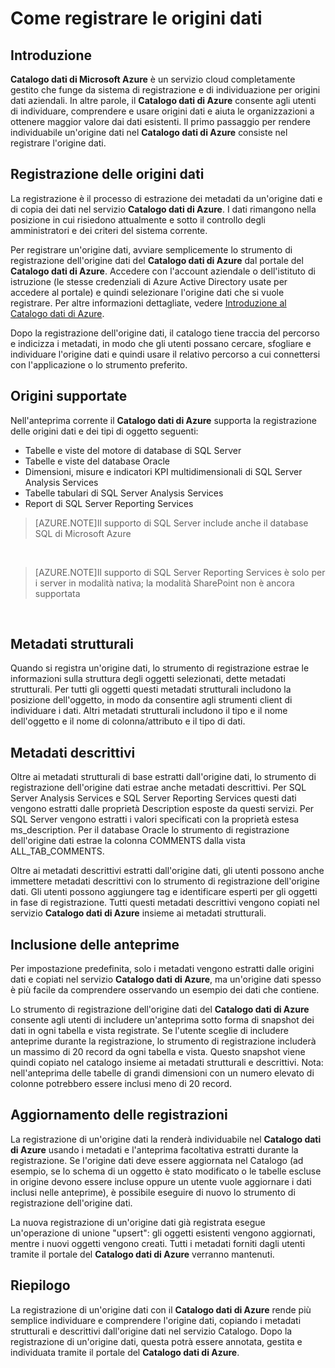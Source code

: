 <properties
   pageTitle="Come registrare le origini dati"
   description="Articolo sulle procedure che illustra come registrare origini dati nel Catalogo dati di Azure, inclusi i campi di metadati estratti e le origini dati supportate durante l'anteprima."
   services="data-catalog"
   documentationCenter=""
   authors="steelanddata"
   manager="NA"
   editor=""
   tags=""/>
<tags
   ms.service="data-catalog"
   ms.devlang="NA"
   ms.topic="article"
   ms.tgt_pltfrm="NA"
   ms.workload="data-catalog"
   ms.date="07/27/2015"
   ms.author="maroche"/>


# Come registrare le origini dati

## Introduzione
**Catalogo dati di Microsoft Azure** è un servizio cloud completamente gestito che funge da sistema di registrazione e di individuazione per origini dati aziendali. In altre parole, il **Catalogo dati di Azure** consente agli utenti di individuare, comprendere e usare origini dati e aiuta le organizzazioni a ottenere maggior valore dai dati esistenti. Il primo passaggio per rendere individuabile un'origine dati nel **Catalogo dati di Azure** consiste nel registrare l'origine dati.
## Registrazione delle origini dati
La registrazione è il processo di estrazione dei metadati da un'origine dati e di copia dei dati nel servizio **Catalogo dati di Azure**. I dati rimangono nella posizione in cui risiedono attualmente e sotto il controllo degli amministratori e dei criteri del sistema corrente.

Per registrare un'origine dati, avviare semplicemente lo strumento di registrazione dell'origine dati del **Catalogo dati di Azure** dal portale del **Catalogo dati di Azure**. Accedere con l'account aziendale o dell'istituto di istruzione (le stesse credenziali di Azure Active Directory usate per accedere al portale) e quindi selezionare l'origine dati che si vuole registrare. Per altre informazioni dettagliate, vedere [Introduzione al Catalogo dati di Azure](data-catalog-get-started.md).

Dopo la registrazione dell'origine dati, il catalogo tiene traccia del percorso e indicizza i metadati, in modo che gli utenti possano cercare, sfogliare e individuare l'origine dati e quindi usare il relativo percorso a cui connettersi con l'applicazione o lo strumento preferito.
## Origini supportate
Nell'anteprima corrente il **Catalogo dati di Azure** supporta la registrazione delle origini dati e dei tipi di oggetto seguenti:

* Tabelle e viste del motore di database di SQL Server
* Tabelle e viste del database Oracle
* Dimensioni, misure e indicatori KPI multidimensionali di SQL Server Analysis Services
* Tabelle tabulari di SQL Server Analysis Services
* Report di SQL Server Reporting Services

> [AZURE.NOTE]Il supporto di SQL Server include anche il database SQL di Microsoft Azure

<br/>

> [AZURE.NOTE]Il supporto di SQL Server Reporting Services è solo per i server in modalità nativa; la modalità SharePoint non è ancora supportata

<br/>

## Metadati strutturali
Quando si registra un'origine dati, lo strumento di registrazione estrae le informazioni sulla struttura degli oggetti selezionati, dette metadati strutturali. Per tutti gli oggetti questi metadati strutturali includono la posizione dell'oggetto, in modo da consentire agli strumenti client di individuare i dati. Altri metadati strutturali includono il tipo e il nome dell'oggetto e il nome di colonna/attributo e il tipo di dati.
## Metadati descrittivi
Oltre ai metadati strutturali di base estratti dall'origine dati, lo strumento di registrazione dell'origine dati estrae anche metadati descrittivi. Per SQL Server Analysis Services e SQL Server Reporting Services questi dati vengono estratti dalle proprietà Description esposte da questi servizi. Per SQL Server vengono estratti i valori specificati con la proprietà estesa ms\_description. Per il database Oracle lo strumento di registrazione dell'origine dati estrae la colonna COMMENTS dalla vista ALL\_TAB\_COMMENTS.

Oltre ai metadati descrittivi estratti dall'origine dati, gli utenti possono anche immettere metadati descrittivi con lo strumento di registrazione dell'origine dati. Gli utenti possono aggiungere tag e identificare esperti per gli oggetti in fase di registrazione. Tutti questi metadati descrittivi vengono copiati nel servizio **Catalogo dati di Azure** insieme ai metadati strutturali.
## Inclusione delle anteprime
Per impostazione predefinita, solo i metadati vengono estratti dalle origini dati e copiati nel servizio **Catalogo dati di Azure**, ma un'origine dati spesso è più facile da comprendere osservando un esempio dei dati che contiene.

Lo strumento di registrazione dell'origine dati del **Catalogo dati di Azure** consente agli utenti di includere un'anteprima sotto forma di snapshot dei dati in ogni tabella e vista registrate. Se l'utente sceglie di includere anteprime durante la registrazione, lo strumento di registrazione includerà un massimo di 20 record da ogni tabella e vista. Questo snapshot viene quindi copiato nel catalogo insieme ai metadati strutturali e descrittivi. Nota: nell'anteprima delle tabelle di grandi dimensioni con un numero elevato di colonne potrebbero essere inclusi meno di 20 record.
## Aggiornamento delle registrazioni
La registrazione di un'origine dati la renderà individuabile nel **Catalogo dati di Azure** usando i metadati e l'anteprima facoltativa estratti durante la registrazione. Se l'origine dati deve essere aggiornata nel Catalogo (ad esempio, se lo schema di un oggetto è stato modificato o le tabelle escluse in origine devono essere incluse oppure un utente vuole aggiornare i dati inclusi nelle anteprime), è possibile eseguire di nuovo lo strumento di registrazione dell'origine dati.

La nuova registrazione di un'origine dati già registrata esegue un'operazione di unione "upsert": gli oggetti esistenti vengono aggiornati, mentre i nuovi oggetti vengono creati. Tutti i metadati forniti dagli utenti tramite il portale del **Catalogo dati di Azure** verranno mantenuti.

## Riepilogo
La registrazione di un'origine dati con il **Catalogo dati di Azure** rende più semplice individuare e comprendere l'origine dati, copiando i metadati strutturali e descrittivi dall'origine dati nel servizio Catalogo. Dopo la registrazione di un'origine dati, questa potrà essere annotata, gestita e individuata tramite il portale del **Catalogo dati di Azure**.

<!---HONumber=July15_HO5-->